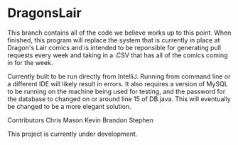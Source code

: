 # DragonsLair

This branch contains all of the code we believe works up to this point. When finished, this program will replace the system that is currently in place at Dragon's Lair comics and is intended to be reponsible for generating pull requests every week and taking in a .CSV that has all of the comics coming in for the week.

Currently built to be run directly from IntelliJ. Running from command line or a different IDE will likely result in errors.
It also requires a version of MySQL to be running on the machine being used for testing, and the password for the database to changed on or around line 15 of DB.java. This will eventually be changed to be a more elegant solution.


Contributors
Chris
Mason
Kevin
Brandon
Stephen

This project is currently under development.
